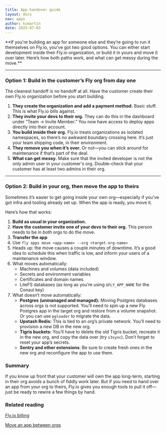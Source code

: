 ```yaml
---
title: App handover guide
layout: docs
nav: apps
author: kcmartin
date: 2025-07-03
---
```


<div class="callout">
**If you're building an app for someone else and they’re going to run it themselves on Fly.io, you’ve got two good options. You can either start development inside their Fly.io organization, or build it in yours and move it over later. Here’s how both paths work, and what can get messy during the move.**
</div>

---

### Option 1: Build in the customer’s Fly org from day one

The cleanest handoff is no handoff at all. Have the customer create their own Fly.io organization before you start building.

1. **They create the organization and add a payment method.** Basic stuff. This is what Fly.io bills against.
1. **They invite your devs to their org.** They can do this in the dashboard under “Team → Invite Member.” You now have access to deploy apps directly into their account.
1. **You build inside their org.** Fly.io treats organizations as isolated namespaces, so there’s no awkward boundary crossing here. It’s just your team shipping code, in their environment.
1. **They remove you when it’s over.** Or not—you can stick around for maintenance if that’s part of the deal.
1. **What can get messy.** Make sure that the invited developer is not the only admin user in your customer's org. Double-check that your customer has at least two admins in their org.

---

### Option 2: Build in your org, then move the app to theirs

Sometimes it’s easier to get going inside your own org—especially if you’ve got infra and tooling already set up. When the app is ready, you move it.

Here’s how that works:

1. **Build as usual in your organization.**
1. **Have the customer invite one of your devs to their org.** This person needs to be in _both_ orgs to do the move.
1. **Transfer the app** 
1. Use `fly apps move <app-name> --org <target-org-name>` 
1. Heads up: the move causes a couple minutes of downtime. It’s a good idea to schedule this when traffic is low, and inform your users of a maintenance window. 
1. What moves automatically: 
    - Machines and volumes (data included) 
    - Secrets and environment variables 
    - Certificates and domain names 
    - LiteFS databases (as long as you’re using `$FLY_APP_NAME` for the Consul key) 
1. What doesn’t move automatically: 
    - **Postgres** **(unmanaged and managed):** Moving Postgres databases across orgs is not supported. You’ll need to spin up a new Fly Postgres app in the target org and restore from a volume snapshot. Or you can use `pgloader` to migrate the data. 
    - **Upstash Redis:** This is tied to an org’s private network. You’ll need to provision a new DB in the new org. 
    - **Tigris buckets:** You’ll have to delete the old Tigris bucket, recreate it in the new org, and copy the data over (try `s3sync`). Don’t forget to reset your app’s secrets. 
    - **Sentry and other extensions**: Be sure to create fresh ones in the new org and reconfigure the app to use them.

### Summary

If you know up front that your customer will own the app long-term, starting in their org avoids a bunch of fiddly work later. But if you need to hand over an app from your org to theirs, Fly.io gives you enough tools to pull it off—just be ready to rewire a few things by hand.



### Related reading

[Fly.io billing](https://fly.io/docs/about/billing)

[Move an app between orgs](https://fly.io/docs/apps/move-app-org)
